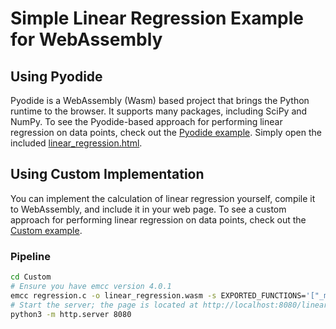 # Simple Linear Regression Example for WebAssembly

## Using Pyodide
Pyodide is a WebAssembly (Wasm) based project that brings the Python runtime to the browser. It supports many packages, including SciPy and NumPy. To see the Pyodide-based approach for performing linear regression on data points, check out the [Pyodide example](./Pyodide). Simply open the included [linear_regression.html](./Pyodide).

## Using Custom Implementation
You can implement the calculation of linear regression yourself, compile it to WebAssembly, and include it in your web page. To see a custom approach for performing linear regression on data points, check out the [Custom example](./Custom).

### Pipeline
```bash
cd Custom
# Ensure you have emcc version 4.0.1
emcc regression.c -o linear_regression.wasm -s EXPORTED_FUNCTIONS='["_mean", "_linear_regression", "_malloc", "_free"]' --no-entry
# Start the server; the page is located at http://localhost:8080/linear_regression.html
python3 -m http.server 8080
```

